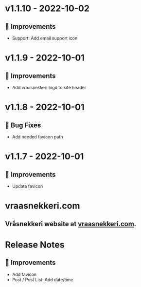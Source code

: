 # v1.1.10 - 2022-10-02
## 🔨 Improvements
- Support: Add email support icon

# v1.1.9 - 2022-10-01
## 🔨 Improvements
- Add vraasnekkeri logo to site header

# v1.1.8 - 2022-10-01
## 🐛 Bug Fixes
- Add needed favicon path

# v1.1.7 - 2022-10-01
## 🔨 Improvements
- Update favicon

# vraasnekkeri.com
## Vråsnekkeri website at [vraasnekkeri.com](https://www.vraasnekkeri.com).

# Release Notes
## 🔨 Improvements
- Add favicon
- Post / Post List: Add date/time